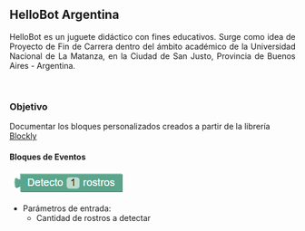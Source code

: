 ## HelloBot Argentina


<div style="text-align: justify"> HelloBot es un juguete didáctico con fines educativos. Surge como idea de Proyecto de Fin de Carrera dentro del ámbito académico de la Universidad Nacional de La Matanza, en la Ciudad de San Justo, Provincia de Buenos Aires - Argentina. </div>


&nbsp;
### Objetivo


Documentar los bloques personalizados creados a partir de la librería [Blockly](https://developers.google.com/blockly/)


#### Bloques de Eventos


&nbsp;
![Detección de rostros](/images/detectarRostro.png)

* Parámetros de entrada:
  * Cantidad de rostros a detectar
